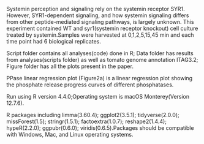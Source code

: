 Systemin perception and signaling rely on the systemin receptor SYR1. However, SYR1-dependent signaling, and how systemin signaling differs from other peptide-mediated signaling pathways, is largely unknown.
This experiment contained WT and syr1(systemin receptor knockout) cell culture treated by systemin.Samples were harvested at 0,1,2,5,15,45 min and each time point had 6 biological replicates.

Script folder contains all analyses(code) done in R;
Data folder has results from analyses(scripts folder) as well as tomato genome annotation ITAG3.2;
Figure folder has all the plots present in the paper.

PPase linear regression plot (Figure2a) is a linear regression plot showing the phosphate release progress curves of different phosphatases.

Run using R version 4.4.0;Operating system is macOS Monterey(Version 12.7.6).

R packages including limma(3.60.4); ggplot2(3.5.1); tidyverse(2.0.0); missForest(1.5); stringr(1.5.1); factoextra(1.0.7); reshape2(1.4.4); hypeR(2.2.0); ggpubr(0.6.0); viridis(0.6.5).Packages should be compatible with Windows, Mac, and Linux operating systems.

